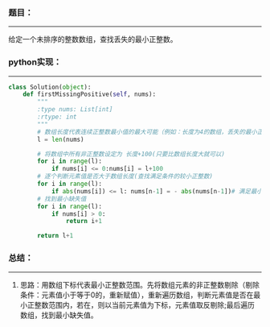 ### 题目：
***
给定一个未排序的整数数组，查找丢失的最小正整数。
### python实现：
***
```python
class Solution(object):
    def firstMissingPositive(self, nums):
        """
        :type nums: List[int]
        :rtype: int
        """
        # 数组长度代表连续正整数最小值的最大可能（例如：长度为4的数组，丢失的最小正整数范围是1～4）
        l = len(nums)

        # 将数组中所有非正整数设定为 长度+100(只要比数组长度大就可以)
        for i in range(l):
            if nums[i] <= 0:nums[i] = l+100
        # 逐个判断元素值是否大于数组长度(查找满足条件的较小正整数)
        for i in range(l):
            if abs(nums[i]) <= l: nums[n-1] = - abs(nums[n-1])# 满足最小正整数范围，则剔除
        # 找到最小缺失值
        for i in range(l):
            if nums[i] > 0:
                return i+1

        return l+1
```
### 总结：
***
1. 思路：用数组下标代表最小正整数范围。先将数组元素的非正整数剔除（剔除条件：元素值小于等于0的，重新赋值），重新遍历数组，判断元素值是否在最小正整数范围内，若在，则以当前元素值为下标，元素值取反剔除;最后遍历数组，找到最小缺失值。